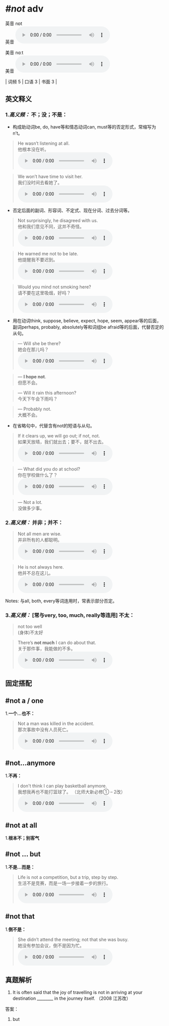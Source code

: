 # ***\#not*** adv
英音 nɒt  
英音
<audio src="./media/not-B.aac" controls="controls"></audio>

美音 nɑːt  
美音
<audio src="./media/not.aac" controls="controls"></audio>



| 词频 5 | 口语 3 | 书面 3 |  

英文释义
---
### 1.*高义频：* **不；没；不是：**  

- 构成助动词be, do, have等和情态动词can, must等的否定形式，常缩写为n’t。

 > He wasn’t listening at all.   
 > 他根本没在听。    
<audio src="./media/not-1.aac" controls="controls"></audio>

 > We won’t have time to visit her.   
 > 我们没时间去看她了。    
<audio src="./media/not-2.aac" controls="controls"></audio>

- 否定后面的副词、形容词、不定式、现在分词、过去分词等。

 > Not surprisingly, he disagreed with us.   
 > 他和我们意见不同，这并不奇怪。    
<audio src="./media/not-3.aac" controls="controls"></audio>

 > He warned me not to be late.   
 > 他提醒我不要迟到。    
<audio src="./media/not-4.aac" controls="controls"></audio>

 > Would you mind not smoking here?   
 > 请不要在这里吸烟，好吗？    
<audio src="./media/not-5.aac" controls="controls"></audio>

- 用在动词think, suppose, believe, expect, hope, seem, appear等的后面，副词perhaps, probably, absolutely等和词组be afraid等的后面，代替否定的从句。

 > — Will she be there?   
 > 她会在那儿吗？    
<audio src="./media/not-6.aac" controls="controls"></audio>

 > — **I hope not**.   
 > 但愿不会。    

 > — Will it rain this afternoon?   
 > 今天下午会下雨吗？    

 > — Probably not.   
 > 大概不会。    

- 在省略句中，代替含有not的短语与从句。

 > If it clears up, we will go out; if not, not.   
 > 如果天放晴，我们就出去；要不，就不出去。    
<audio src="./media/not-7.aac" controls="controls"></audio>

 > — What did you do at school?   
 > 你在学校做什么了？    
<audio src="./media/not-8.aac" controls="controls"></audio>

 > — Not a lot.   
 > 没做多少事。    

### 2.*高义频：* **并非；并不：**  

 > Not all men are wise.   
 > 并非所有的人都聪明。    
<audio src="./media/not-9.aac" controls="controls"></audio>

 > He is not always here.   
 > 他并不总在这儿。    
<audio src="./media/not-10.aac" controls="controls"></audio>

Notes: 与all, both, every等词连用时，常表示部分否定。  
### 3.*高义频：* **[常与very, too, much, really等连用] 不太：**  

 > not too well   
 > (身体)不太好    

 > There’s **not much** I can do about that.   
 > 关于那件事，我能做的不多。    
<audio src="./media/not-11.aac" controls="controls"></audio>


固定搭配
---
## \#not a / one 
1.**一个…也不：**  

 > Not a man was killed in the accident.   
 > 那次事故中没有人员死亡。    
<audio src="./media/not-12.aac" controls="controls"></audio>

## \#not…anymore
1.**不再：**  

 > I don't think I can play basketball anymore.  
 > 我想我再也不能打篮球了。  （北师大新必修① – 2改）  
<audio src="./media/I don't think I can play basketball anymore2_AAC.aac" controls="controls"></audio>

## \#not at all 
1.**根本不；别客气**  

## \#not ... but 
1.**不是…而是：**  

 > Life is not a competition, but a trip, step by step.  
 > 生活不是竞赛，而是一场一步接着一步的旅行。    
<audio src="./media/Life is not a competition_AAC.aac" controls="controls"></audio>

## \#not that 
1.**倒不是：**  

 > She didn’t attend the meeting; not that she was busy.  
 > 她没有参加会议，倒不是因为忙。    
<audio src="./media/not-14.aac" controls="controls"></audio>


真题解析
---
1. It is often said that the joy of travelling is not in arriving at your destination ________ in the journey itself.  （2008 江苏改）  

答案：
1. but  

